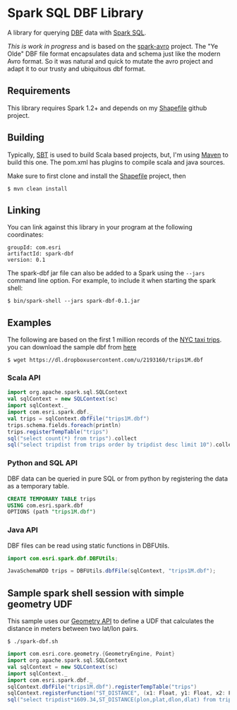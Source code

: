# Spark SQL DBF Library

A library for querying [DBF](http://www.digitalpreservation.gov/formats/fdd/fdd000325.shtml) data with [Spark SQL](http://spark.apache.org/docs/latest/sql-programming-guide.html).

*This is work in progress* and is based on the [spark-avro](https://github.com/databricks/spark-avro) project.
The "Ye Olde" DBF file format encapsulates data and schema just like the modern Avro format. So it was natural and
quick to mutate the avro project and adapt it to our trusty and ubiquitous dbf format.

## Requirements
This library requires Spark 1.2+ and depends on my [Shapefile](https://github.com/mraad/Shapefile) github project.

## Building
Typically, [SBT](http://www.scala-sbt.org/) is used to build Scala based projects, but, I'm using [Maven](http://maven.apache.org/) to build this one.
The pom.xml has plugins to compile scala and java sources.

Make sure to first clone and install the [Shapefile](https://github.com/mraad/Shapefile) project, then

```
$ mvn clean install
```

## Linking
You can link against this library in your program at the following coordinates:

```
groupId: com.esri
artifactId: spark-dbf
version: 0.1
```

The spark-dbf jar file can also be added to a Spark using the `--jars` command line option.
For example, to include it when starting the spark shell:

```
$ bin/spark-shell --jars spark-dbf-0.1.jar
```

## Examples

The following are based on the first 1 million records of the [NYC taxi trips](http://chriswhong.com/).
you can download the sample dbf from [here](https://dl.dropboxusercontent.com/u/2193160/trips1M.dbf)


```
$ wget https://dl.dropboxusercontent.com/u/2193160/trips1M.dbf
```

### Scala API

```scala
import org.apache.spark.sql.SQLContext
val sqlContext = new SQLContext(sc)
import sqlContext._
import com.esri.spark.dbf._
val trips = sqlContext.dbfFile("trips1M.dbf")
trips.schema.fields.foreach(println)
trips.registerTempTable("trips")
sql("select count(*) from trips").collect
sql("select tripdist from trips order by tripdist desc limit 10").collect

```

### Python and SQL API
DBF data can be queried in pure SQL or from python by registering the data as a temporary table.


```sql
CREATE TEMPORARY TABLE trips
USING com.esri.spark.dbf
OPTIONS (path "trips1M.dbf")
```

### Java API
DBF files can be read using static functions in DBFUtils.


```java
import com.esri.spark.dbf.DBFUtils;

JavaSchemaRDD trips = DBFUtils.dbfFile(sqlContext, "trips1M.dbf");
```

## Sample spark shell session with simple geometry UDF

This sample uses our [Geometry API](https://github.com/Esri/geometry-api-java) to define a UDF that calculates the
distance in meters between two lat/lon pairs.

```shell
$ ./spark-dbf.sh
```

```scala
import com.esri.core.geometry.{GeometryEngine, Point}
import org.apache.spark.sql.SQLContext
val sqlContext = new SQLContext(sc)
import sqlContext._
import com.esri.spark.dbf._
sqlContext.dbfFile("trips1M.dbf").registerTempTable("trips")
sqlContext.registerFunction("ST_DISTANCE", (x1: Float, y1: Float, x2: Float, y2: Float) => GeometryEngine.geodesicDistanceOnWGS84(new Point(x1, y1), new Point(x2, y2)))
sql("select tripdist*1609.34,ST_DISTANCE(plon,plat,dlon,dlat) from trips limit 20").foreach(println)
```
